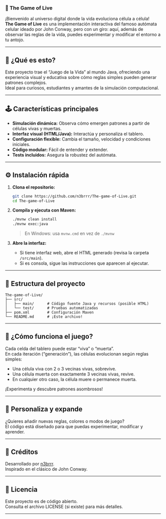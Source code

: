 ### 🌱 The Game of Live

¡Bienvenido al universo digital donde la vida evoluciona célula a célula!  
**The Game of Live** es una implementación interactiva del famoso autómata celular ideado por John Conway, pero con un giro: aquí, además de observar las reglas de la vida, puedes experimentar y modificar el entorno a tu antojo.

---

## 🚀 ¿Qué es esto?

Este proyecto trae el “Juego de la Vida” al mundo Java, ofreciendo una experiencia visual y educativa sobre cómo reglas simples pueden generar patrones complejos.  
Ideal para curiosos, estudiantes y amantes de la simulación computacional.

---

## 🕹️ Características principales

- **Simulación dinámica:** Observa cómo emergen patrones a partir de células vivas y muertas.
- **Interfaz visual (HTML/Java):** Interactúa y personaliza el tablero.
- **Configuración flexible:** Cambia el tamaño, velocidad y condiciones iniciales.
- **Código modular:** Fácil de entender y extender.
- **Tests incluidos:** Asegura la robustez del autómata.

---

## ⚙️ Instalación rápida

1. **Clona el repositorio:**
   ```bash
   git clone https://github.com/n3brrr/The-game-of-Live.git
   cd The-game-of-Live
   ```

2. **Compila y ejecuta con Maven:**
   ```bash
   ./mvnw clean install
   ./mvnw exec:java
   ```
   > En Windows: usa `mvnw.cmd` en vez de `./mvnw`

3. **Abre la interfaz:**
   - Si tiene interfaz web, abre el HTML generado (revisa la carpeta `/src/main`).
   - Si es consola, sigue las instrucciones que aparecen al ejecutar.

---

## 📂 Estructura del proyecto

```
The-game-of-Live/
├── src/
│   ├── main/      # Código fuente Java y recursos (posible HTML)
│   └── test/      # Pruebas automatizadas
├── pom.xml        # Configuración Maven
└── README.md      # ¡Este archivo!
```

---

## 🤖 ¿Cómo funciona el juego?

Cada celda del tablero puede estar “viva” o “muerta”.  
En cada iteración (“generación”), las células evolucionan según reglas simples:

- Una célula viva con 2 o 3 vecinas vivas, sobrevive.
- Una célula muerta con exactamente 3 vecinas vivas, revive.
- En cualquier otro caso, la célula muere o permanece muerta.

¡Experimenta y descubre patrones asombrosos!

---

## 🧩 Personaliza y expande

¿Quieres añadir nuevas reglas, colores o modos de juego?  
El código está diseñado para que puedas experimentar, modificar y aprender.

---

## 📝 Créditos

Desarrollado por [n3brrr](https://github.com/n3brrr).  
Inspirado en el clásico de John Conway.

---

## 📜 Licencia

Este proyecto es de código abierto.  
Consulta el archivo LICENSE (si existe) para más detalles.

---
